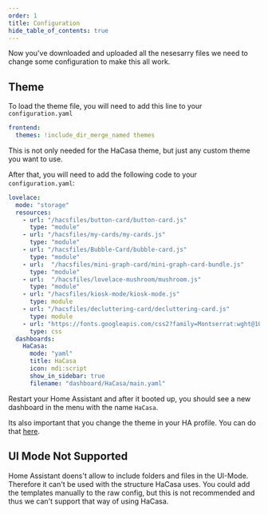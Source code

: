 ```yaml
---
order: 1
title: Configuration
hide_table_of_contents: true
---
```

<!-- markdownlint-disable MD033 -->

Now you've downloaded and uploaded all the nesesarry files we need to change some configuration to make this all work.

## Theme

To load the theme file, you will need to add this line to your `configuration.yaml`

```yaml
frontend:
  themes: !include_dir_merge_named themes
```

This is not only needed for the HaCasa theme, but just any custom theme you want to use.

After that, you will need to add the following code to your `configuration.yaml`:

```yaml
lovelace:
  mode: "storage"
  resources:
    - url: "/hacsfiles/button-card/button-card.js"
      type: "module"
    - url: "/hacsfiles/my-cards/my-cards.js"
      type: "module"
    - url: "/hacsfiles/Bubble-Card/bubble-card.js"
      type: "module"
    - url:  "/hacsfiles/mini-graph-card/mini-graph-card-bundle.js"
      type: "module"
    - url:  "/hacsfiles/lovelace-mushroom/mushroom.js"
      type: "module"
    - url: "/hacsfiles/kiosk-mode/kiosk-mode.js"
      type: module
    - url: "/hacsfiles/decluttering-card/decluttering-card.js"
      type: module
    - url: "https://fonts.googleapis.com/css2?family=Montserrat:wght@100;200;300;400;500;600;700;800;900"
      type: css
  dashboards:
    HaCasa:
      mode: "yaml"
      title: HaCasa
      icon: mdi:script
      show_in_sidebar: true
      filename: "dashboard/HaCasa/main.yaml"
```

Restart your Home Assistant and after it booted up, you should see a new dashboard in the menu with the name `HaCasa`.

Its also important that you change the theme in your HA profile. You can do that [here](https://my.home-assistant.io/redirect/profile).

## UI Mode <span class="badge">Not Supported</span>

Home Assistant doens't allow to include folders and files in the UI-Mode. Therefore it can't be used with the structure HaCasa uses. You could add the templates manually to the raw config, but this is not recommended and thus we can't support that way of using HaCasa.
